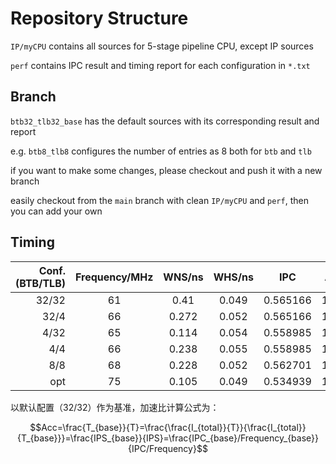 # Repository Structure

`IP/myCPU` contains all sources for 5-stage pipeline CPU, except IP sources

`perf` contains IPC result and timing report for each configuration in `*.txt`

## Branch

`btb32_tlb32_base` has the default sources with its corresponding result and report

e.g. `btb8_tlb8` configures the number of entries as 8 both for `btb` and `tlb`

if you want to make some changes, please checkout and push it with a new branch

easily checkout from the `main` branch with clean `IP/myCPU` and `perf`, then you can add your own

## Timing

| Conf.(BTB/TLB) | Frequency/MHz | WNS/ns | WHS/ns |   IPC    | Acc.  |
| -------------: | :-----------: | :----: | :----: | :------: | ----- |
|          32/32 |      61       |  0.41  | 0.049  | 0.565166 | 1.00x |
|           32/4 |      66       | 0.272  | 0.052  | 0.565166 | 1.08x |
|           4/32 |      65       | 0.114  | 0.054  | 0.558985 | 1.08x |
|            4/4 |      66       | 0.238  | 0.055  | 0.558985 | 1.09x |
|            8/8 |      68       | 0.228  | 0.052  | 0.562701 | 1.12x |
|            opt |      75       | 0.105  | 0.049  | 0.534939 | 1.30x |

以默认配置（32/32）作为基准，加速比计算公式为：

$$Acc=\frac{T_{base}}{T}=\frac{\frac{I_{total}}{T}}{\frac{I_{total}}{T_{base}}}=\frac{IPS_{base}}{IPS}=\frac{IPC_{base}/Frequency_{base}}{IPC/Frequency}$$







